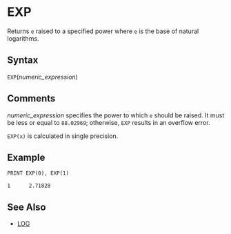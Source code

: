 # EXP

Returns `e` raised to a specified power where `e` is the base of natural logarithms.

## Syntax

`EXP`(*numeric_expression*)

## Comments

*numeric_expression* specifies the power to which `e` should be raised. It must be less or equal to `88.02969`; otherwise, `EXP` results in an overflow error.

`EXP(x)` is calculated in single precision.

## Example

```vb
PRINT EXP(0), EXP(1)
```

```text
1      2.71828
```

## See Also

- [LOG](LOG)
